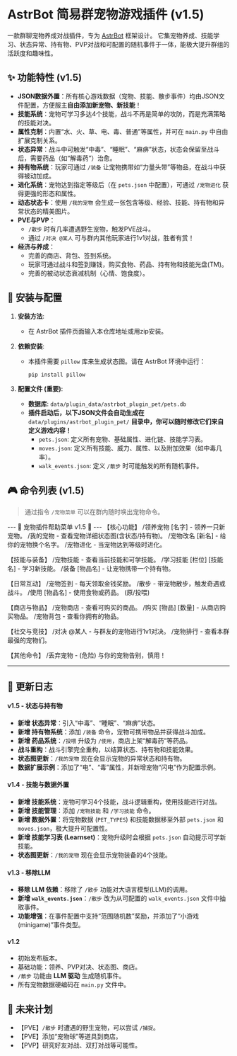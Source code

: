 # AstrBot 简易群宠物游戏插件 (v1.5)

一款群聊宠物养成对战插件，专为 [AstrBot](https://github.com/AstrBotDevs/AstrBot) 框架设计。
它集宠物养成、技能学习、状态异常、持有物、PVP对战和可配置的随机事件于一体，能极大提升群组的活跃度和趣味性。

## ✨ 功能特性 (v1.5)
- **JSON数据外置**：所有核心游戏数据（宠物、技能、散步事件）均由JSON文件配置，方便服主**自由添加新宠物、新技能**！
- **技能系统**：宠物可学习多达4个技能，战斗不再是简单的攻防，而是充满策略的技能对决。
- **属性克制**：内置“水、火、草、电、毒、普通”等属性，并可在 `main.py` 中自由扩展克制关系。
- **状态异常**：战斗中可触发“中毒”、“睡眠”、“麻痹”状态，状态会保留至战斗后，需要药品（如“解毒药”）治愈。
- **持有物系统**：玩家可通过 `/装备` 让宠物携带如“力量头带”等物品，在战斗中获得被动加成。
- **进化系统**：宠物达到指定等级后（在 `pets.json` 中配置），可通过 `/宠物进化` 获得更强的形态和属性。
- **动态状态卡**：使用 `/我的宠物` 会生成一张包含等级、经验、技能、持有物和异常状态的精美图片。
- **PVE与PVP**：
  - `/散步` 时有几率遭遇野生宠物，触发PVE战斗。
  - 通过 `/对决 @某人` 可与群内其他玩家进行1v1对战，胜者有赏！
- **经济与养成**：
  - 完善的商店、背包、签到系统。
  - 玩家可通过战斗和签到赚钱，购买食物、药品、持有物和技能光盘(TM)。
  - 完善的被动状态衰减机制（心情、饱食度）。

## 🚀 安装与配置

1.  **安装方法**:
    * 在 AstrBot 插件页面输入本仓库地址或用zip安装。

2.  **依赖安装**:
    * 本插件需要 `pillow` 库来生成状态图。请在 AstrBot 环境中运行：
        ```bash
        pip install pillow
        ```

3.  **配置文件 (重要)**:
    * **数据库**: `data/plugin_data/astrbot_plugin_pet/pets.db`
    * **插件启动后，以下JSON文件会自动生成在** `data/plugins/astrbot_plugin_pet/` **目录中，你可以随时修改它们来自定义游戏内容！**
        * `pets.json`: 定义所有宠物、基础属性、进化链、技能学习表。
        * `moves.json`: 定义所有技能、威力、属性、以及附加效果（如中毒几率）。
        * `walk_events.json`: 定义 `/散步` 时可能触发的所有随机事件。

## 🎮 命令列表 (v1.5)
> 通过指令 `/宠物菜单` 可以在群内随时唤出宠物命令。

--- 🐾 宠物插件帮助菜单 v1.5 🐾 ---
【核心功能】
/领养宠物 [名字] - 领养一只新宠物。
/我的宠物 - 查看宠物详细状态图(含状态/持有物)。
/宠物改名 [新名] - 给你的宠物换个名字。
/宠物进化 - 当宠物达到等级时进化。

【技能与装备】
/宠物技能 - 查看当前技能和可学技能。
/学习技能 [栏位] [技能名] - 学习新技能。
/装备 [物品名] - 让宠物携带一个持有物。

【日常互动】
/宠物签到 - 每天领取金钱奖励。
/散步 - 带宠物散步，触发奇遇或战斗。
/使用 [物品名] - 使用食物或药品。 (原/投喂)

【商店与物品】
/宠物商店 - 查看可购买的商品。
/购买 [物品] [数量] - 从商店购买物品。
/宠物背包 - 查看你拥有的物品。

【社交与竞技】
/对决 @某人 - 与群友的宠物进行1v1对决。
/宠物排行 - 查看本群最强的宠物们。

【其他命令】
/丢弃宠物 - (危险) 与你的宠物告别，慎用！

---

## 📝 更新日志

#### v1.5 - 状态与持有物
- **新增 状态异常**：引入“中毒”、“睡眠”、“麻痹”状态。
- **新增 持有物系统**：添加 `/装备` 命令，宠物可携带物品并获得战斗加成。
- **新增 药品系统**：`/投喂` 升级为 `/使用`，商店上架“解毒药”等药品。
- **战斗重构**：战斗引擎完全重构，以结算状态、持有物和技能效果。
- **状态图更新**：`/我的宠物` 现在会显示宠物的异常状态和持有物。
- **数据扩展示例**：添加了“电”、“毒”属性，并新增宠物“闪电”作为配置示例。

#### v1.4 - 技能与数据外置
- **新增 技能系统**：宠物可学习4个技能，战斗逻辑重构，使用技能进行对战。
- **新增 技能管理**：添加 `/宠物技能` 和 `/学习技能` 命令。
- **新增 数据外置**：将宠物数据 (`PET_TYPES`) 和技能数据移至外部 `pets.json` 和 `moves.json`，极大提升可配置性。
- **新增 技能学习表 (Learnset)**：宠物升级时会根据 `pets.json` 自动提示可学新技能。
- **状态图更新**：`/我的宠物` 现在会显示宠物装备的4个技能。

#### v1.3 - 移除LLM
- **移除 LLM 依赖**：移除了 `/散步` 功能对大语言模型(LLM)的调用。
- **新增 `walk_events.json`**：`/散步` 改为从可配置的 `walk_events.json` 文件中抽取事件。
- **功能增强**：在事件配置中支持“范围随机数”奖励，并添加了“小游戏(minigame)”事件类型。

#### v1.2
- 初始发布版本。
- 基础功能：领养、PVP对决、状态图、商店。
- `/散步` 功能由 **LLM 驱动** 生成随机事件。
- 所有宠物数据硬编码在 `main.py` 文件中。

## 🔮 未来计划
- 【PVE】`/散步` 时遭遇的野生宠物，可以尝试 `/捕捉`。
- 【PVE】添加“宠物球”等道具到商店。
- 【PVP】研究好友对战、双打对战等可能性。